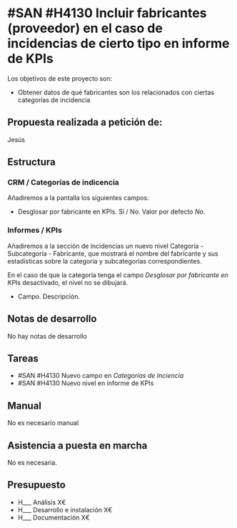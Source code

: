 # #SAN #H4130 Incluir fabricantes (proveedor) en el caso de incidencias de cierto tipo en informe de KPIs

Los objetivos de este proyecto son:
+ Obtener datos de qué fabricantes son los relacionados con ciertas categorías de incidencia

## Propuesta realizada a petición de:
Jesús

## Estructura

### CRM / Categorías de indicencia
Añadiremos a la pantalla los siguientes campos:
+ Desglosar por fabricante en KPIs. Sí / No. Valor por defecto _No_.

### Informes / KPIs
Añadiremos a la sección de incidencias un nuevo nivel Categoría - Subcategoría - Fabricante, que mostrará el nombre del fabricante y sus estadísticas sobre la categoría y subcategorías correspondientes.

En el caso de que la categoría tenga el campo _Desglosar por fabricante en KPIs_ desactivado, el nivel no se dibujará.
+ Campo. Descripción.

## Notas de desarrollo
No hay notas de desarrollo

## Tareas
* #SAN #H4130 Nuevo campo en _Categorías de Inciencia_
* #SAN #H4130 Nuevo nivel en informe de KPIs

## Manual
No es necesario manual

## Asistencia a puesta en marcha
No es necesaria.

## Presupuesto
+ H___ Análisis X€
+ H___ Desarrollo e instalación X€
+ H___ Documentación X€
